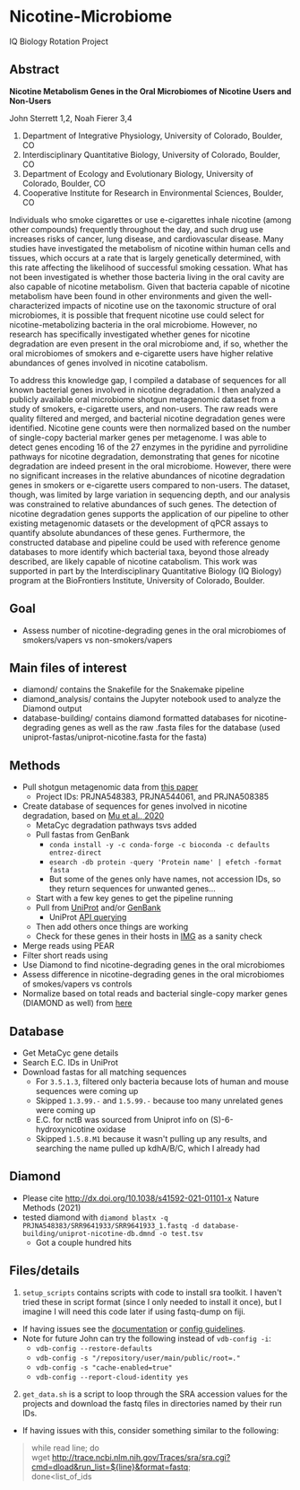 # Nicotine-Microbiome
IQ Biology Rotation Project 

## Abstract
**Nicotine Metabolism Genes in the Oral Microbiomes of Nicotine Users and Non-Users**

John Sterrett 1,2, Noah Fierer 3,4
1. Department of Integrative Physiology, University of Colorado, Boulder, CO
2. Interdisciplinary Quantitative Biology, University of Colorado, Boulder, CO
3. Department of Ecology and Evolutionary Biology, University of Colorado, Boulder, CO
4. Cooperative Institute for Research in Environmental Sciences, Boulder, CO

Individuals who smoke cigarettes or use e-cigarettes inhale nicotine (among other compounds) frequently throughout the day, and such drug use increases risks of cancer, lung disease, and cardiovascular disease. Many studies have investigated the metabolism of nicotine within human cells and tissues, which occurs at a rate that is largely genetically determined, with this rate affecting the likelihood of successful smoking cessation. What has not been investigated is whether those bacteria living in the oral cavity are also capable of nicotine metabolism. Given that bacteria capable of nicotine metabolism have been found in other environments and given the well-characterized impacts of nicotine use on the taxonomic structure of oral microbiomes, it is possible that frequent nicotine use could select for nicotine-metabolizing bacteria in the oral microbiome. However, no research has specifically investigated whether genes for nicotine degradation are even present in the oral microbiome and, if so, whether the oral microbiomes of smokers and e-cigarette users have higher relative abundances of genes involved in nicotine catabolism. 

To address this knowledge gap, I compiled a database of sequences for all known bacterial genes involved in nicotine degradation. I then analyzed a publicly available oral microbiome shotgun metagenomic dataset from a study of smokers, e-cigarette users, and non-users. The raw reads were quality filtered and merged, and bacterial nicotine degradation genes were identified. Nicotine gene counts were then normalized based on the number of single-copy bacterial marker genes per metagenome. I was able to detect genes encoding 16 of the 27 enzymes in the pyridine and pyrrolidine pathways for nicotine degradation, demonstrating that genes for nicotine degradation are indeed present in the oral microbiome. However, there were no significant increases in the relative abundances of nicotine degradation genes in smokers or e-cigarette users compared to non-users. The dataset, though, was limited by large variation in sequencing depth, and our analysis was constrained to relative abundances of such genes. The detection of nicotine degradation genes supports the application of our pipeline to other existing metagenomic datasets or the development of qPCR assays to quantify absolute abundances of these genes. Furthermore, the constructed database and pipeline could be used with reference genome databases to more identify which bacterial taxa, beyond those already described, are likely capable of nicotine catabolism. This work was supported in part by the Interdisciplinary Quantitative Biology (IQ Biology) program at the BioFrontiers Institute, University of Colorado, Boulder.

## Goal

- Assess number of nicotine-degrading genes in the oral microbiomes of smokers/vapers vs non-smokers/vapers

## Main files of interest
- diamond/ contains the Snakefile for the Snakemake pipeline
- diamond_analysis/ contains the Jupyter notebook used to analyze the Diamond output
- database-building/ contains diamond formatted databases for nicotine-degrading genes as well as the raw .fasta files for the database (used uniprot-fastas/uniprot-nicotine.fasta for the fasta)

## Methods

- Pull shotgun metagenomic data from [this paper](https://www.science.org/doi/10.1126/sciadv.aaz0108?utm_campaign=SciMag&utm_medium=Twitter&utm_source=JHubbard)
  - Project IDs: PRJNA548383, PRJNA544061, and PRJNA508385
- Create database of sequences for genes involved in nicotine degradation, based on [Mu et al., 2020](https://www.sciencedirect.com/science/article/pii/S001393512030150X)
  - MetaCyc degradation pathways tsvs added
  - Pull fastas from GenBank
    - `conda install -y -c conda-forge -c bioconda -c defaults entrez-direct`
    - `esearch -db protein -query 'Protein name' | efetch -format fasta`
    - But some of the genes only have names, not accession IDs, so they return sequences for unwanted genes...
  - Start with a few key genes to get the pipeline running
  - Pull from [UniProt](https://www.uniprot.org/) and/or [GenBank](https://www.ncbi.nlm.nih.gov/guide/howto/find-transcript-gene/)
    - UniProt [API querying](https://www.uniprot.org/help/api_queries)
  - Then add others once things are working
  - Check for these genes in their hosts in [IMG](https://img.jgi.doe.gov/) as a sanity check
- Merge reads using PEAR
- Filter short reads using 
- Use Diamond to find nicotine-degrading genes in the oral microbiomes
- Assess difference in nicotine-degrading genes in the oral microbiomes of smokes/vapers vs controls
- Normalize based on total reads and bacterial single-copy marker genes (DIAMOND as well) from [here](https://data.gtdb.ecogenomic.org/releases/release202/202.0/genomic_files_reps/bac120_marker_genes_reps_r202.tar.gz)

## Database

- Get MetaCyc gene details
- Search E.C. IDs in UniProt
- Download fastas for all matching sequences
  - For `3.5.1.3`, filtered only bacteria because lots of human and mouse sequences were coming up
  - Skipped `1.3.99.-` and `1.5.99.-` because too many unrelated genes were coming up
  - E.C. for nctB was sourced from Uniprot info on (S)-6-hydroxynicotine oxidase
  - Skipped `1.5.8.M1` because it wasn't pulling up any results, and searching the name pulled up kdhA/B/C, which I already had

## Diamond
- Please cite http://dx.doi.org/10.1038/s41592-021-01101-x Nature Methods (2021)
- tested diamond with `diamond blastx -q PRJNA548383/SRR9641933/SRR9641933_1.fastq -d database-building/uniprot-nicotine-db.dmnd -o test.tsv `
  - Got a couple hundred hits

## Files/details

1. `setup_scripts` contains scripts with code to install sra toolkit. I haven't tried these in script format (since I only needed to install it once), 
but I imagine I will need this code later if using fastq-dump on fiji.
  - If having issues see the [documentation](https://github.com/ncbi/sra-tools/wiki/02.-Installing-SRA-Toolkit) 
or [config guidelines](https://github.com/ncbi/sra-tools/wiki/03.-Quick-Toolkit-Configuration). 
  - Note for future John can try the following instead of `vdb-config -i`:
    - `vdb-config --restore-defaults`
    - `vdb-config -s "/repository/user/main/public/root=."`
    - `vdb-config -s "cache-enabled=true"`
    - `vdb-config --report-cloud-identity yes`

2. `get_data.sh` is a script to loop through the SRA accession values for the projects and download the fastq files in directories named by their run IDs.
  - If having issues with this, consider something similar to the following: 
> while read line; do \
> wget http://trace.ncbi.nlm.nih.gov/Traces/sra/sra.cgi?cmd=dload&run_list=${line}&format=fastq; \
> done<list_of_ids
